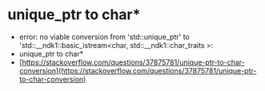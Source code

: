 # unique\_ptr to char\*

* error: no viable conversion from 'std::unique\_ptr' to 'std::\_\_ndk1::basic\_istream\<char, std::\_\_ndk1::char\_traits >:
* unique\_ptr to char\*
* [https://stackoverflow.com/questions/37875781/unique-ptr-to-char-conversion](https://stackoverflow.com/questions/37875781/unique-ptr-to-char-conversion)
